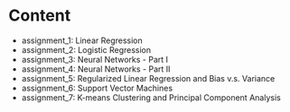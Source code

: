 # Content

* assignment_1: Linear Regression
* assignment_2: Logistic Regression
* assignment_3: Neural Networks - Part I
* assignment_4: Neural Networks - Part II
* assignment_5: Regularized Linear Regression and Bias v.s. Variance
* assignment_6: Support Vector Machines
* assignment_7: K-means Clustering and Principal Component Analysis
